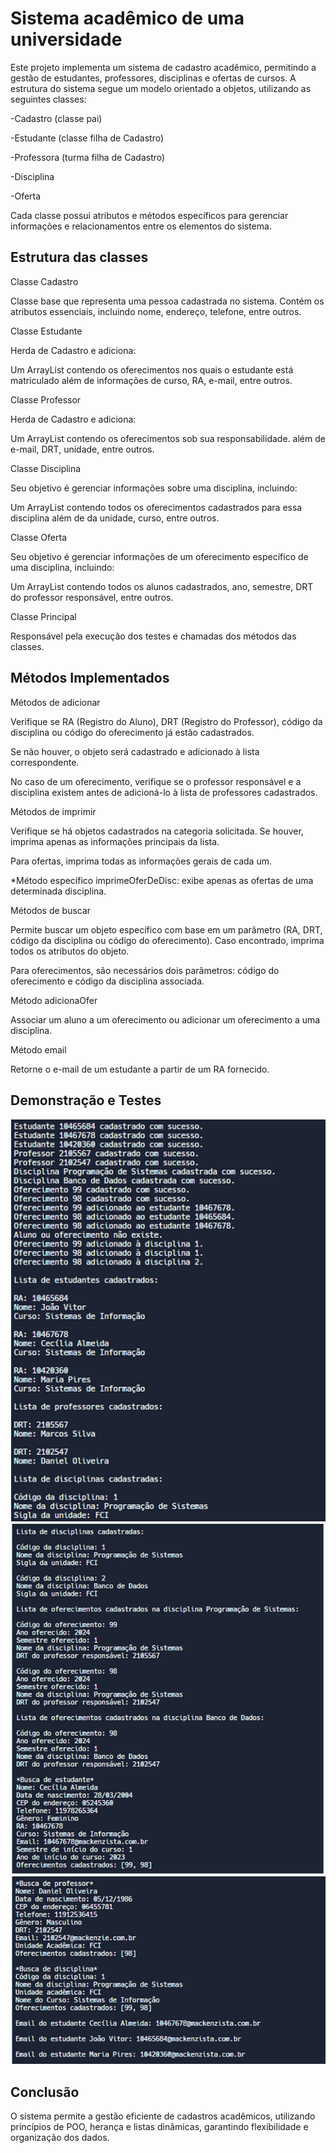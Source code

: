 
# Sistema acadêmico de uma universidade

Este projeto implementa um sistema de cadastro acadêmico, permitindo a gestão de estudantes, professores, disciplinas e ofertas de cursos. A estrutura do sistema segue um modelo orientado a objetos, utilizando as seguintes classes:

-Cadastro (classe pai)

-Estudante (classe filha de Cadastro)

-Professora (turma filha de Cadastro)

-Disciplina

-Oferta

Cada classe possui atributos e métodos específicos para gerenciar informações e relacionamentos entre os elementos do sistema.




## Estrutura das classes

Classe Cadastro

Classe base que representa uma pessoa cadastrada no sistema. Contém os atributos essenciais, incluindo nome, endereço, telefone, entre outros.

Classe Estudante

Herda de Cadastro e adiciona:

Um ArrayList contendo os oferecimentos nos quais o estudante está matriculado além de informações de curso, RA, e-mail, entre outros.

Classe Professor

Herda de Cadastro e adiciona:

Um ArrayList contendo os oferecimentos sob sua responsabilidade. além de e-mail, DRT, unidade, entre outros.

Classe Disciplina

Seu objetivo é gerenciar informações sobre uma disciplina, incluindo:

Um ArrayList contendo todos os oferecimentos cadastrados para essa disciplina além de da unidade, curso, entre outros.

Classe Oferta

Seu objetivo é gerenciar informações de um oferecimento específico de uma disciplina, incluindo:

Um ArrayList contendo todos os alunos cadastrados, ano, semestre, DRT do professor responsável, entre outros.

Classe Principal

Responsável pela execução dos testes e chamadas dos métodos das classes.

## Métodos Implementados


Métodos de adicionar

Verifique se RA (Registro do Aluno), DRT (Registro do Professor), código da disciplina ou código do oferecimento já estão cadastrados.

Se não houver, o objeto será cadastrado e adicionado à lista correspondente.

No caso de um oferecimento, verifique se o professor responsável e a disciplina existem antes de adicioná-lo à lista de professores cadastrados.

Métodos de imprimir

Verifique se há objetos cadastrados na categoria solicitada.
Se houver, imprima apenas as informações principais da lista.

Para ofertas, imprima todas as informações gerais de cada um.

*Método específico imprimeOferDeDisc: exibe apenas as ofertas de uma determinada disciplina.

Métodos de buscar

Permite buscar um objeto específico com base em um parâmetro (RA, DRT, código da disciplina ou código do oferecimento). Caso encontrado, imprima todos os atributos do objeto.

Para oferecimentos, são necessários dois parâmetros: código do oferecimento e código da disciplina associada.

Método adicionaOfer

Associar um aluno a um oferecimento ou adicionar um oferecimento a uma disciplina.

Método email

Retorne o e-mail de um estudante a partir de um RA fornecido.



## Demonstração e Testes

![Teste 1](https://github.com/Lns14/Universidade_java/blob/main/assets/teste_1.jpg)
![Teste 2](https://github.com/Lns14/Universidade_java/blob/main/assets/teste_2.jpg)
![Teste 3](https://github.com/Lns14/Universidade_java/blob/main/assets/teste_3.jpg)



## Conclusão

O sistema permite a gestão eficiente de cadastros acadêmicos, utilizando princípios de POO, herança e listas dinâmicas, garantindo flexibilidade e organização dos dados.
